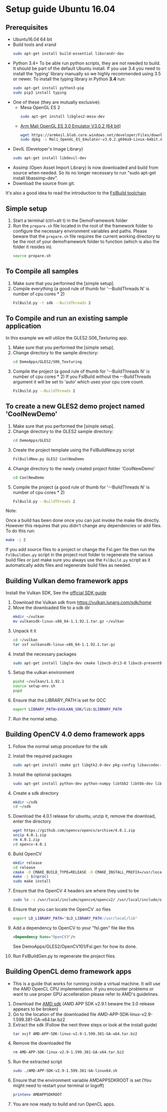 # Setup guide Ubuntu 16.04

## Prerequisites

- Ubuntu16.04 64 bit
- Build tools and xrand
    ```bash
    sudo apt-get install build-essential libxrandr-dev
    ```
- Python 3.4+
  To be able run python scripts, they are not needed to build.
  It should be part of the default Ubuntu install.
  If you use 3.4 you need to install the 'typing' library manually so we highly recommended using 3.5 or newer.
  To install the typing library in Python **3.4** run:
    ```bash
    sudo apt-get install python3-pip
    sudo pip3 install typing
    ```
- One of these (they are mutually exclusive):
  - Mesa OpenGL ES 2
    ```bash
    sudo apt-get install libgles2-mesa-dev
    ```
  - [Arm Mali OpenGL ES 3.0 Emulator V3.0.2 (64 bit)](https://developer.arm.com/products/software-development-tools/graphics-development-tools/opengl-es-emulator/downloads)
    ```bash
    wget https://armkeil.blob.core.windows.net/developer/Files/downloads/open-gl-es-emulator/3.0.2/Mali_OpenGL_ES_Emulator-v3.0.2.g694a9-Linux-64bit.deb
    sudo dpkg -i Mali_OpenGL_ES_Emulator-v3.0.2.g694a9-Linux-64bit.deb
    ```
- DevIL (Developer's Image Library)
    ```bash
    sudo apt-get install libdevil-dev
    ```
- Assimp (Open Asset Import Library)
  Is now downloaded and build from source when needed. So its no longer necessary to run "sudo apt-get install libassimp-dev".
- Download the source from git.

It's also a good idea to read the introduction to the [FslBuild toolchain](./FslBuild_toolchain_readme.md)

## Simple setup

1. Start a terminal (ctrl+alt t) in the DemoFramework folder
2. Run the `prepare.sh` file located in the root of the framework folder to
   configure the necessary environment variables and paths.
   Please beware that the `prepare.sh` file requires the current working 
   directory to be the root of your demoframework folder to function 
   (which is also the folder it resides in).
    ```bash
    source prepare.sh
    ```

## To Compile all samples

1. Make sure that you performed the [simple setup].
2. Compile everything (a good rule of thumb for '--BuildThreads N' is number of cpu cores * 2)
    ```bash
    FslBuild.py -t sdk --BuildThreads 2
    ```

## To Compile and run an existing sample application

In this example we will utilize the GLES2.S06_Texturing app.

1. Make sure that you performed the [simple setup].
2. Change directory to the sample directory:
    ```bash
    cd DemoApps/GLES2/S06_Texturing
    ```
3. Compile the project (a good rule of thumb for '--BuildThreads N' is number of cpu cores * 2)
   If you FslBuild without the --BuildThreads argument it will be set to 'auto' which uses your cpu core count.
    ```bash
    FslBuild.py --BuildThreads 2
    ```

## To create a new GLES2 demo project named 'CoolNewDemo'

1. Make sure that you performed the [simple setup].
2. Change directory to the GLES2 sample directory:
    ```bash
    cd DemoApps/GLES2
    ```
3. Create the project template using the FslBuildNew.py script
    ```bash
    FslBuildNew.py GLES2 CoolNewDemo  
    ```
4. Change directory to the newly created project folder 'CoolNewDemo'
    ```bash
    cd CoolNewDemo
    ```
5. Compile the project (a good rule of thumb for '--BuildThreads N' is number of cpu cores * 2)
    ```bash
    FslBuild.py --BuildThreads 2
    ```

Note:

Once a build has been done once you can just invoke the make file directly.
However this requires that you didn't change any dependencies or add files.
To do this run:

  ```bash
  make -j 2
  ```

If you add source files to a project or change the Fsl.gen file then run the
`FslBuildGen.py` script in the project root folder to regenerate the various
build files or just make sure you always use the `FslBuild.py` script as it
automatically adds files and regenerate build files as needed.

## Building Vulkan demo framework apps

Install the Vulkan SDK, See the [official SDK guide](https://vulkan.lunarg.com/doc/sdk/latest/linux/getting_started.html)

1. Download the Vulkan sdk from https://vulkan.lunarg.com/sdk/home
2. Move the downloaded file to a sdk dir
    ```bash
    mkdir ~/vulkan
    mv vulkansdk-linux-x86_64-1.1.92.1.tar.gz ~/vulkan
    ```
3. Unpack it it
    ```bash
    cd ~/vulkan
    tar zxf vulkansdk-linux-x86_64-1.1.92.1.tar.gz
    ```
4. Install the necessary packages
    ```bash
    sudo apt-get install libglm-dev cmake libxcb-dri3-0 libxcb-present0 libpciaccess0 libpng-dev libxcb-keysyms1-dev libxcb-dri3-dev libx11-dev libmirclient-dev libwayland-dev libxrandr-dev libxcb-ewmh-dev
    ```
5. Setup the vulkan environment
    ```bash
    pushd ~/vulkan/1.1.92.1
    source setup-env.sh
    popd
    ```
6. Ensure that the LIBRARY_PATH is set for GCC
    ```bash
    export LIBRARY_PATH=$VULKAN_SDK/lib:$LIBRARY_PATH
    ```
7. Run the normal setup.

## Building OpenCV 4.0 demo framework apps

1. Follow the normal setup procedure for the sdk
2. Install the required packages
    ```bash
    sudo apt-get install cmake git libgtk2.0-dev pkg-config libavcodec-dev libavformat-dev libswscale-dev
    ```
3. Install the optional packages
    ```bash
    sudo apt-get install python-dev python-numpy libtbb2 libtbb-dev libjpeg-dev libpng-dev libtiff-dev libjasper-dev libdc1394-22-dev
    ```
4. Create a sdk directory
    ```bash
    mkdir ~/sdk
    cd ~/sdk
    ```
5. Download the 4.0.1 release for ubuntu, unzip it, remove the download, enter the directory
    ```bash
    wget https://github.com/opencv/opencv/archive/4.0.1.zip
    unzip 4.0.1.zip
    rm 4.0.1.zip
    cd opencv-4.0.1
    ```
6. Build OpenCV
    ```bash
    mkdir release
    cd release
    cmake -D CMAKE_BUILD_TYPE=RELEASE -D CMAKE_INSTALL_PREFIX=/usr/local ..
    make -j $(nproc)
    sudo make install
    ```
7. Ensure that the OpenCV 4 headers are where they used to be
    ```bash
    sudo ln -s /usr/local/include/opencv4/opencv2/ /usr/local/include/opencv2
    ```
8. Ensure that you can locate the OpenCV .so files
    ```bash
    export LD_LIBRARY_PATH="$LD_LIBRARY_PATH:/usr/local/lib"
    ```
9. Add a dependency to OpenCV to your "fsl.gen" file like this
    ```xml
    <Dependency Name="OpenCV3"/>
    ```
   See DemoApps/GLES2/OpenCV101/Fsl.gen for how its done.

10. Run FslBuildGen.py to regenerate the project files.

## Building OpenCL demo framework apps

- This is a guide that works for running inside a virtual machine.
  It will use the AMD OpenCL CPU implementation.
  If you encounter problems or want to use proper GPU accelleration please refer to AMD's guidelines.

1. Download the [AMD sdk](http://developer.amd.com/amd-accelerated-parallel-processing-app-sdk/)
   (AMD APP SDK v2.9.1 beware the 3.0 release appears to be broken)
2. Go to the location of the downloaded file AMD-APP-SDK-linux-v2.9-1.599.381-GA-x64.tar.bz2
3. Extract the sdk (Follow the next three steps or look at the install guide)
    ```bash
    tar xvjf AMD-APP-SDK-linux-v2.9-1.599.381-GA-x64.tar.bz2
    ```
4. Remove the downloaded file
    ```bash
    rm AMD-APP-SDK-linux-v2.9-1.599.381-GA-x64.tar.bz2
    ```
5. Run the extracted script
    ```bash
    sudo ./AMD-APP-SDK-v2.9-1.599.381-GA-linux64.sh
    ```
6. Ensure that the environment variable AMDAPPSDKROOT is set (You might need to restart your terminal or logoff)
    ```bash
    printenv AMDAPPSDKROOT
    ```
7. You are now ready to build and run OpenCL apps.
